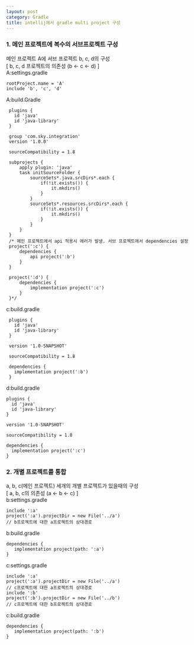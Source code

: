 ```yaml
---
layout: post
category: Gradle
title: intellij에서 gradle multi project 구성
---  
```


### 1. 메인 프로젝트에 복수의 서브프로젝트 구성  
메인 프로젝트 A에 서브 프로젝트 b, c, d의 구성  
[ b, c, d 프로젝트의 의존성 (b <- c <- d) ]  
A:settings.gradle
 ```
 rootProject.name = 'A'
 include 'b', 'c', 'd'
 ```
A:build.Gradle  
 ```
  plugins {
    id 'java'
    id 'java-library'
  }

  group 'com.sky.integration'
  version '1.0.0'

  sourceCompatibility = 1.8

  subprojects {
      apply plugin: 'java'
      task initSourceFolder {
          sourceSets*.java.srcDirs*.each {
              if(!it.exists()) {
                  it.mkdirs()
              }
          }
          sourceSets*.resources.srcDirs*.each {
              if(!it.exists()) {
                  it.mkdirs()
              }
          }
      }
  }
  /* 메인 프로젝트에서 api 적용시 에러가 발생. 서브 프로젝트에서 dependencies 설정
  project(':c') {
      dependencies {
          api project(':b')
      }
  }

  project(':d') {
      dependencies {
          implementation project(':c')
      }
  }*/
 ```
 c:build.gradle  
 ```
  plugins {
    id 'java'
    id 'java-library'
  }

  version '1.0-SNAPSHOT'

  sourceCompatibility = 1.8

  dependencies {
    implementation project(':b')
  }
 ```
 d:build.gradle  
 ```
 plugins {
   id 'java'
   id 'java-library'
 }

 version '1.0-SNAPSHOT'

 sourceCompatibility = 1.8

 dependencies {
   implementation project(':c')
 }
 ```
### 2. 개별 프로젝트를 통합  
a, b, c(메인 프로젝트) 세개의 개별 프로젝트가 있을때의 구성  
  [ a, b, c의 의존성 (a <- b <- c) ]  
 b:settings.gradle  
 ```
 include ':a'
 project(':a').projectDir = new File('../a')  
 // b프로젝트에 대한 a프로젝트의 상대경로  
 ```
 b:build.gradle  
 ```
 dependencies {
    implementation project(path: ':a')
 }
 ```
 c:settings.gradle  
 ```
 include ':a'
 project(':a').projectDir = new File('../a')  
 // c프로젝트에 대한 a프로젝트의 상대경로  
 include ':b'
 project(':b').projectDir = new File('../b')  
 // c프로젝트에 대한 b프로젝트의 상대경로
 ```
 c:build.gradle  
 ```
 dependencies {
    implementation project(path: ':b')
 }
 ```
